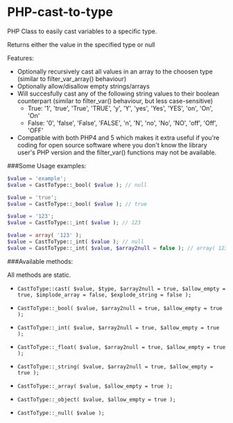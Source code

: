 PHP-cast-to-type
================

PHP Class to easily cast variables to a specific type.

Returns either the value in the specified type or null

Features:
-	Optionally recursively cast all values in an array to the choosen type (similar to filter_var_array() behaviour)
-	Optionally allow/disallow empty strings/arrays
-	Will succesfully cast any of the following string values to their boolean counterpart (similar to filter_var() behaviour, but less case-sensitive)
	*	True: '1', 'true', 'True', 'TRUE', 'y', 'Y', 'yes', 'Yes', 'YES', 'on', 'On', 'On'
	*	False: '0', 'false', 'False', 'FALSE', 'n', 'N', 'no', 'No', 'NO', 'off', 'Off', 'OFF'
-	Compatible with both PHP4 and 5 which makes it extra useful if you're coding for open source software where you don't know the library user's PHP version and the filter_var() functions may not be available.


###Some Usage examples:

```php
$value = 'example';
$value = CastToType::_bool( $value ); // null

$value = 'true';
$value = CastToType::_bool( $value ); // true

$value = '123';
$value = CastToType::_int( $value ); // 123

$value = array( '123' );
$value = CastToType::_int( $value ); // null
$value = CastToType::_int( $value, $array2null = false ); // array( 123 )
```

###Available methods:

All methods are static.

- `CastToType::cast( $value, $type, $array2null = true, $allow_empty = true, $implode_array = false, $explode_string = false );`

- `CastToType::_bool( $value, $array2null = true, $allow_empty = true );`
- `CastToType::_int( $value, $array2null = true, $allow_empty = true );`
- `CastToType::_float( $value, $array2null = true, $allow_empty = true );`
- `CastToType::_string( $value, $array2null = true, $allow_empty = true );`
- `CastToType::_array( $value, $allow_empty = true );`
- `CastToType::_object( $value, $allow_empty = true );`
- `CastToType::_null( $value );`

